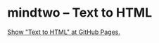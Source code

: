 # mindtwo – Text to HTML

[Show "Text to HTML" at GitHub Pages.](https://mindtwo.github.io/text-to-html/)
